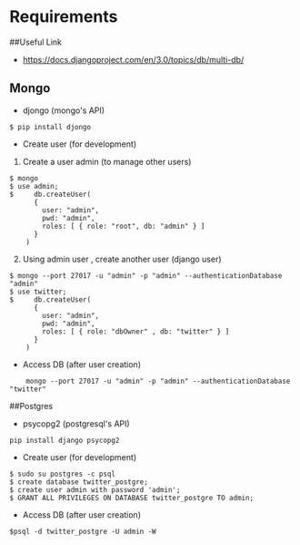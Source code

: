 # Requirements

##Useful Link
- https://docs.djangoproject.com/en/3.0/topics/db/multi-db/

## Mongo
- djongo (mongo's API)

```
$ pip install djongo
```

- Create user (for development)
1. Create a user admin (to manage other users)
```
$ mongo
$ use admin;
$     db.createUser(
      {
        user: "admin",
        pwd: "admin",
        roles: [ { role: "root", db: "admin" } ]
      }
    )
```
2. Using admin user , create another user (django user)
```
$ mongo --port 27017 -u "admin" -p "admin" --authenticationDatabase "admin"
$ use twitter;
$     db.createUser(
      {
        user: "admin",
        pwd: "admin",
        roles: [ { role: "dbOwner" , db: "twitter" } ]
      }
    )
```

- Access DB (after user creation)
```
    mongo --port 27017 -u "admin" -p "admin" --authenticationDatabase "twitter"
```

##Postgres

- psycopg2 (postgresql's API)
```
pip install django psycopg2
```

- Create user (for development)
```
$ sudo su postgres -c psql
$ create database twitter_postgre;
$ create user admin with password 'admin';
$ GRANT ALL PRIVILEGES ON DATABASE twitter_postgre TO admin;
```

- Access DB (after user creation)
```
$psql -d twitter_postgre -U admin -W 
```